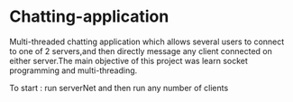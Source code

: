 # Chatting-application
Multi-threaded chatting application which allows several users to connect to one of 2 servers,and then directly message any client connected on either server.The main objective of this project was learn socket programming and multi-threading.

To start : run serverNet and then run any number of clients
